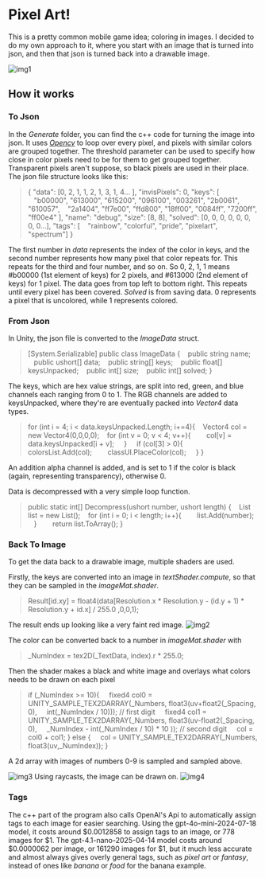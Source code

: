 # Pixel Art!

This is a pretty common mobile game idea; coloring in images. I decided to do my own approach to it, where you start with an image that is turned into json, and then that json is turned back into a drawable image.

![img1]

## How it works
### To Json
In the *Generate* folder, you can find the c++ code for turning the image into json. It uses *[Opencv]* to loop over every pixel, and pixels with similar colors are grouped together. The threshold parameter can be used to specify how close in color pixels need to be for them to get grouped together.
Transparent pixels aren't suppose, so black pixels are used in their place.
The json file structure looks like this:
>{
   "data": [0, 2, 1, 1, 2, 1, 3, 1, 4... ],
    "invisPixels": 0,
    "keys": [
        &nbsp;&nbsp;&nbsp;"b00000", "613000", "615200", "096100", "003261", "2b0061", "610057", 
        &nbsp;&nbsp;&nbsp;"2a1404", "ff7e00", "ffd800", "18ff00", "0084ff", "7200ff", "ff00e4"
    ],
    "name": "debug",
    "size": [8, 8],
    "solved": [0, 0, 0, 0, 0, 0, 0, 0...],
    "tags": [
        &nbsp;&nbsp;&nbsp;"rainbow", "colorful", "pride", "pixelart", "spectrum"]
}

The first number in *data* represents the index of the color in keys, and the second number represents how many pixel that color repeats for. This repeats for the third and four number, and so on.
So 0, 2, 1, 1 means #b00000 (1st element of keys) for 2 pixels, and #613000 (2nd element of keys) for 1 pixel. The data goes from top left to bottom right. This repeats until every pixel has been covered.
*Solved* is from saving data. 0 represents a pixel that is uncolored, while 1 represents colored.

### From Json
In Unity, the json file is converted to the *ImageData* struct.
>[System.Serializable]
public class ImageData
{
    &nbsp;&nbsp;&nbsp;public string name;
    &nbsp;&nbsp;&nbsp;public ushort[] data;
    &nbsp;&nbsp;&nbsp;public string[] keys;
    &nbsp;&nbsp;&nbsp;public float[] keysUnpacked;
    &nbsp;&nbsp;&nbsp;public int[] size;
    &nbsp;&nbsp;&nbsp;public int[] solved;
}

The keys, which are hex value strings, are split into red, green, and blue channels each ranging from 0 to 1. The RGB channels are added to keysUnpacked, where they're are eventually packed into *Vector4* data types.
>for (int i = 4; i < data.keysUnpacked.Length; i+=4){
           &nbsp;&nbsp;&nbsp;Vector4 col = new Vector4(0,0,0,0);
            &nbsp;&nbsp;&nbsp;for (int v = 0; v < 4; v++){
               &nbsp;&nbsp;&nbsp;&nbsp;&nbsp;&nbsp; col[v] = data.keysUnpacked[i + v];
       &nbsp;&nbsp;&nbsp;     } 
   &nbsp;&nbsp;&nbsp;         if (col[3] > 0){
      &nbsp;&nbsp;&nbsp;&nbsp;&nbsp;&nbsp;          colorsList.Add(col);
        &nbsp;&nbsp;&nbsp;&nbsp;&nbsp;&nbsp;        classUI.PlaceColor(col);
     &nbsp;&nbsp;&nbsp;       }
        }
 
 An addition alpha channel is added, and is set to 1 if the color is black (again, representing transparency), otherwise 0.

Data is decompressed with a very simple loop function.
>public static int[] Decompress(ushort number, ushort length) {
        &nbsp;&nbsp;&nbsp;List<int> list = new List<int>();
        &nbsp;&nbsp;&nbsp;for (int i = 0; i < length; i++){
            &nbsp;&nbsp;&nbsp; &nbsp;&nbsp;&nbsp;list.Add(number);
        &nbsp;&nbsp;&nbsp;}
        &nbsp;&nbsp;&nbsp; &nbsp;&nbsp;&nbsp;return list.ToArray();
   }

### Back To Image
To get the data back to a drawable image, multiple shaders are used.

Firstly, the keys are converted into an image in *textShader.compute*, so that they can be sampled in the *imageMat.shader*.
> Result[id.xy] = float4(data[Resolution.x * Resolution.y - (id.y + 1) * Resolution.y + id.x] / 255.0 ,0,0,1);
> 
The result ends up looking like a very faint red image.
![img2]

The color can be converted back to a number in *imageMat.shader* with
> _NumIndex = tex2D(_TextData, index).r * 255.0;

Then the shader makes a black and white image and overlays what colors needs to be drawn on each pixel
>if (_NumIndex >= 10){
          &nbsp;&nbsp;&nbsp;           fixed4 col0 = UNITY_SAMPLE_TEX2DARRAY(_Numbers, float3(uv+float2(_Spacing, 0), 
          &nbsp;&nbsp;&nbsp;           int(_NumIndex / 10))); // first digit
               &nbsp;&nbsp;&nbsp;      fixed4 col1 = UNITY_SAMPLE_TEX2DARRAY(_Numbers, float3(uv-float2(_Spacing, 0), 
           &nbsp;&nbsp;&nbsp;          _NumIndex - int(_NumIndex / 10) * 10 )); // second digit
               &nbsp;&nbsp;&nbsp;      col = col0 + col1;
                } else {
                 &nbsp;&nbsp;&nbsp;    col = UNITY_SAMPLE_TEX2DARRAY(_Numbers, float3(uv,_NumIndex));
                }
                
A 2d array with images of numbers 0-9 is sampled and sampled above.

![img3]
Using raycasts, the image can be drawn on.
![img4]

[Opencv]: https://opencv.org/
[img1]:https://media-hosting.imagekit.io/7800bb5f84cd421c/bananasRaw.png?Expires=1839559110&Key-Pair-Id=K2ZIVPTIP2VGHC&Signature=KIy1yYHo~--Cs4po~mF39WOl2M8qJU4kzHg70RqQf~OOTgYivXQ0z2UVSdBPEvWjGz4iwn4aUr6MhiHkjFGSy3LbZLLHO7ZmNKGTzK07TMr3rXoxaqt3mBMCSPB4~wWgJYOwqOYz15SUtyPoInN3Umxfq~Iv3w94k3xEGdIgxMDmH3lJit4tKzVK5sapLt6P89lBXzunAsus~agR9UbUxvCfiKLxyAEx58suJvDmoOnqx9KsN5ThFyPydAgmjl8Mlb~XMnxwkZmZy70x4GwxWu06vkpNdrxNXl7UQEbALpfYHz7hjOSFo8I6DOjBVANyVEC9RpAw~tgdZtUMFxdC4w__
[img2]: https://media-hosting.imagekit.io/eec360620b0647bf/bananasRed.png?Expires=1839558865&Key-Pair-Id=K2ZIVPTIP2VGHC&Signature=xMljEacqA2WpOKRmRteBwbeK3F0~s8ZATBGnpoTqn~AwvpV2KEbMZb9suHENxhfaUEZ9LaVjpzEkMBCCY-gt1oZoXRMF8xffUP04Xs95gurgkDLlazMzQLQmwhCwNOTrxvXu6v0WGoLFaVUxmYHmnE3Mhk9kG2G75Q6eBrPakh6f0rKpruxW2PrMZL-LkTGy~PWBwilrlR5m9Bp3YHsQElQtOJqdTY9DyyiMfH6wWXQDeBoQSzE5KYMg~Nf90vj9wFsoXVqgc35A9nLBI1eVSC3Up1S7B0osQ9I2KS2~EuD-r4G1XdwBBueyX4tjEXQM83n2iEl8h6pt48UcilsnZg__
[img3]: https://media-hosting.imagekit.io/76fecef650644e65/bananas.png?Expires=1839558865&Key-Pair-Id=K2ZIVPTIP2VGHC&Signature=iO4JR3h9jXwgsBceaF~8sjfTVEy7HDLMr4KOC5q8M2cZoWrbmBQv2SBEZS1DEAC7fr5J2Sg95IEjDF-0~-fJ9aW-g0Y0-U~QpFfHGhi0HO0aDgDfl9G9UQpZLyANpXlGNEICGuumml50ePSwfD5A~L55un9xPrwtkh4CHYHNuyS61KJXeu1xGdmm4C3CE~sTaQo4d0IFL-n03g7YpMNnCtoaZgvRzsbkGErFdAA-izrvUfOPPrTcx6b2Wu2QMPVyEykGWZ3WQpxhUdZhOeb4IEW-Npp5~aOfZFrtDvuFx-CkU-EK6ImTFrTIC6dL6UtZnqgy7oMdYwGmdtsnbk3uUA__
[img4]: https://media-hosting.imagekit.io/a1186242cfd740a4/img4.png?Expires=1839559203&Key-Pair-Id=K2ZIVPTIP2VGHC&Signature=dr~Uvvul30SrFuv1dfGC6~shLjjL7T6iUcL5t7mYFK0YYifbtSw2X9NolkFAmGX5Ld46OvN0wUcHhqC-HFzDzMbDDk8H5SenoS7PA5DaNvNIoS0ctfK-GsGkW5W9-Z7TNRY-shb0rtkamxVsRsBKuZp1COOJ~FGp8R0xZgGPRGVxmuNWY1HywaIG5-2tG7viQ~EIlMn5A0xf-2TW~YvMA1PEYAEFdzwegriT~6kv5GNx51gCx61vqMUgXA4tJ2-Y9lnZu-EhJaffFOnNoBHuicpF~Uk-kFW5TCauxnmQjSuRP4xZq4cLAfdYn7nBkRVjhnh~9fnW9Z5VIItfxnUgiA__

### Tags
The c++ part of the program also calls OpenAI's Api to automatically assign tags to each image for easier searching. Using the gpt-4o-mini-2024-07-18 model, it costs around $0.0012858 to assign tags to an image, or 778 images for $1. The gpt-4.1-nano-2025-04-14 model costs around $0.0000062 per image, or 161290 images for $1, but it much less accurate and almost always gives overly general tags, such as *pixel art* or *fantasy*, instead of ones like *banana* or *food* for the banana example.
